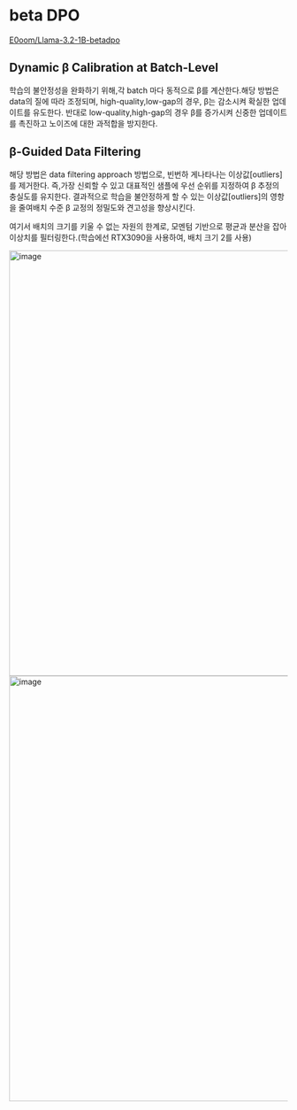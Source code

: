 # beta DPO

[E0oom/Llama-3.2-1B-betadpo](https://huggingface.co/E0oom/Llama-3.2-1B-betadpo)

## Dynamic β Calibration at Batch-Level

학습의 불안정성을 완화하기 위해,각 batch 마다 동적으로 β를 계산한다.해당 방법은 data의 질에 따라 조정되며, 
high-quality,low-gap의 경우, β는 감소시켜 확실한 업데이트를 유도한다.
반대로 low-quality,high-gap의 경우 β를 증가시켜 신중한 업데이트를 촉진하고 노이즈에 대한 과적합을 방지한다.

## β-Guided Data Filtering

해당 방법은 data filtering approach 방법으로, 빈번하
게나타나는 이상값[outliers]를 제거한다.
즉,가장 신뢰할 수 있고 대표적인 샘플에 우선 순위를 지정하여 β 추정의 충실도를 유지한다. 
결과적으로 학습을 불안정하게 할 수 있는 이상값[outliers]의 영항을 줄여배치 수준 β 교정의 정밀도와 견고성을 향상시킨다.

여기서 배치의 크기를 키울 수 없는 자원의 한계로, 모멘텀 기반으로 평균과 분산을 잡아 이상치를 필터링한다.(학습에선 RTX3090을 사용하여, 배치 크기 2를 사용)

<img width="769" alt="image" src="https://github.com/user-attachments/assets/88ce8f77-613e-4a7f-8f18-30192f310c71" />
<img width="769" alt="image" src="https://github.com/user-attachments/assets/88ce8f77-613e-4a7f-8f18-30192f310c71" />
